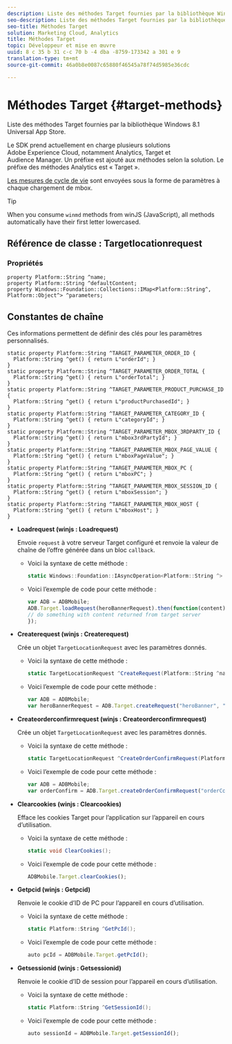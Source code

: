```yaml
---
description: Liste des méthodes Target fournies par la bibliothèque Windows 8.1 Universal App Store.
seo-description: Liste des méthodes Target fournies par la bibliothèque Windows 8.1 Universal App Store.
seo-title: Méthodes Target
solution: Marketing Cloud, Analytics
title: Méthodes Target
topic: Développeur et mise en œuvre
uuid: 8 c 35 b 31 c-c 70 b -4 dba -8759-173342 a 301 e 9
translation-type: tm+mt
source-git-commit: 46a0b8e0087c65880f46545a78f74d5985e36cdc

---
```



# Méthodes Target {#target-methods}

Liste des méthodes Target fournies par la bibliothèque Windows 8.1 Universal App Store.

Le SDK prend actuellement en charge plusieurs solutions Adobe Experience Cloud, notamment Analytics, Target et Audience Manager. Un préfixe est ajouté aux méthodes selon la solution. Le préfixe des méthodes Analytics est « Target ».

[Les mesures de cycle de vie](/help/windows-appstore/metrics.md) sont envoyées sous la forme de paramètres à chaque chargement de mbox.

>[!TIP]
>
>When you consume `winmd` methods from winJS (JavaScript), all methods automatically have their first letter lowercased.

## Référence de classe : Targetlocationrequest

### Propriétés

```
property Platform::String ^name; 
property Platform::String ^defaultContent; 
property Windows::Foundation::Collections::IMap<Platform::String^, Platform::Object^> ^parameters;
```

## Constantes de chaîne

Ces informations permettent de définir des clés pour les paramètres personnalisés.

```
static property Platform::String ^TARGET_PARAMETER_ORDER_ID { 
  Platform::String ^get() { return L"orderId"; } 
} 
static property Platform::String ^TARGET_PARAMETER_ORDER_TOTAL { 
  Platform::String ^get() { return L"orderTotal"; } 
} 
static property Platform::String ^TARGET_PARAMETER_PRODUCT_PURCHASE_ID { 
  Platform::String ^get() { return L"productPurchasedId"; } 
} 
static property Platform::String ^TARGET_PARAMETER_CATEGORY_ID { 
  Platform::String ^get() { return L"categoryId"; } 
} 
static property Platform::String ^TARGET_PARAMETER_MBOX_3RDPARTY_ID { 
  Platform::String ^get() { return L"mbox3rdPartyId"; } 
} 
static property Platform::String ^TARGET_PARAMETER_MBOX_PAGE_VALUE { 
  Platform::String ^get() { return L"mboxPageValue"; } 
} 
static property Platform::String ^TARGET_PARAMETER_MBOX_PC { 
  Platform::String ^get() { return L"mboxPC"; } 
} 
static property Platform::String ^TARGET_PARAMETER_MBOX_SESSION_ID { 
  Platform::String ^get() { return L"mboxSession"; } 
} 
static property Platform::String ^TARGET_PARAMETER_MBOX_HOST { 
  Platform::String ^get() { return L"mboxHost"; } 
}
```

* **Loadrequest (winjs : Loadrequest)**

   Envoie `request` à votre serveur Target configuré et renvoie la valeur de chaîne de l’offre générée dans un bloc `callback`.

   * Voici la syntaxe de cette méthode :

      ```csharp
      static Windows::Foundation::IAsyncOperation<Platform::String ^> ^LoadRequest(TargetLocationRequest ^request);
      ```

   * Voici l’exemple de code pour cette méthode :

      ```js
      var ADB = ADBMobile; 
      ADB.Target.loadRequest(heroBannerRequest).then(function(content) { 
      // do something with content returned from target server 
      });
      ```

* **Createrequest (winjs : Createrequest)**

   Crée un objet `TargetLocationRequest` avec les paramètres donnés.

   * Voici la syntaxe de cette méthode :

      ```csharp
      static TargetLocationRequest ^CreateRequest(Platform::String ^name, Platform::String ^defaultContent, Windows::Foundation::Collections::IMap<Platform::String^, Platform::Object^> ^parameters); 
      ```

   * Voici l’exemple de code pour cette méthode :

      ```js
      var ADB = ADBMobile; 
      var heroBannerRequest = ADB.Target.createRequest("heroBanner", "default.png", null); 
      ```

* **Createorderconfirmrequest (winjs : Createorderconfirmrequest)**

   Crée un objet `TargetLocationRequest` avec les paramètres donnés.

   * Voici la syntaxe de cette méthode :

      ```csharp
      static TargetLocationRequest ^CreateOrderConfirmRequest(Platform::String ^name, Platform::String ^orderId, Platform::String ^orderTotal, Platform::String ^productPurchasedId, Windows::Foundation::Collections::IMap<Platform::String^, Platform::Object> ^parameters); 
      ```

   * Voici l’exemple de code pour cette méthode :

      ```js
      var ADB = ADBMobile; 
      var orderConfirm = ADB.Target.createOrderConfirmRequest("orderConfirm", "order", "47.88", "3722", null); 
      ```

* **Clearcookies (winjs : Clearcookies)**

   Efface les cookies Target pour l’application sur l’appareil en cours d’utilisation.

   * Voici la syntaxe de cette méthode :

      ```csharp
      static void ClearCookies(); 
      ```

   * Voici l’exemple de code pour cette méthode :

      ```js
      ADBMobile.Target.clearCookies();
      ```

* **Getpcid (winjs : Getpcid)**

   Renvoie le cookie d’ID de PC pour l’appareil en cours d’utilisation.

   * Voici la syntaxe de cette méthode :

      ```csharp
      static Platform::String ^GetPcId();
      ```

   * Voici l’exemple de code pour cette méthode :

      ```js
      auto pcId = ADBMobile.Target.getPcId(); 
      ```

* **Getsessionid (winjs : Getsessionid)**

   Renvoie le cookie d’ID de session pour l’appareil en cours d’utilisation.

   * Voici la syntaxe de cette méthode :

      ```csharp
      static Platform::String ^GetSessionId(); 
      ```

   * Voici l’exemple de code pour cette méthode :

      ```js
      auto sessionId = ADBMobile.Target.getSessionId(); 
      ```

